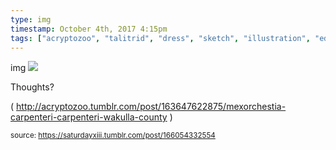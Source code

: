 ```yaml
---
type: img
timestamp: October 4th, 2017 4:15pm
tags: ["acryptozoo", "talitrid", "dress", "sketch", "illustration", "edmonton", "art"]
---
```

img
<img src="https://saturdayxiii.github.io/media/166054332554.png"/>

Thoughts?

( <a href="http://acryptozoo.tumblr.com/post/163647622875/mexorchestia-carpenteri-carpenteri-wakulla-county" target="_blank">http://acryptozoo.tumblr.com/post/163647622875/mexorchestia-carpenteri-carpenteri-wakulla-county</a> )
 
      
      
      
      
      
  
<small>source: https://saturdayxiii.tumblr.com/post/166054332554</small>